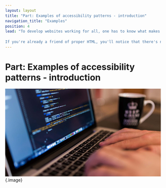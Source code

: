 ```yaml
---
layout: layout
title: "Part: Examples of accessibility patterns - introduction"
navigation_title: "Examples"
position: 4
lead: "To develop websites working for all, one has to know what makes a website an accessible one. Find tons of working and inspiring examples here!

If you're already a friend of proper HTML, you'll notice that there's not so much new to learn, as most weight lies in the cleanliness of everyday HTML code."
---
```


# Part: Examples of accessibility patterns - introduction

![](_media/1511821785928.png){.image}